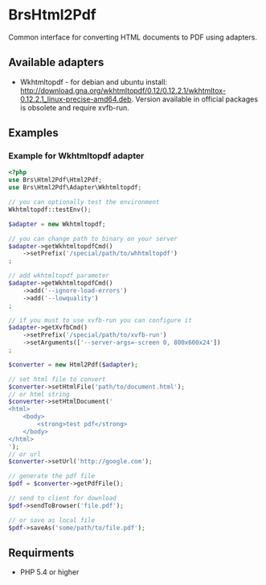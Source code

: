 # BrsHtml2Pdf
Common interface for converting HTML documents to PDF using adapters.

## Available adapters

 * Wkhtmltopdf - for debian and ubuntu install: http://download.gna.org/wkhtmltopdf/0.12/0.12.2.1/wkhtmltox-0.12.2.1_linux-precise-amd64.deb. Version available in official packages is obsolete and require xvfb-run.

## Examples

### Example for Wkhtmltopdf adapter
```php
<?php
use Brs\Html2Pdf\Html2Pdf;
use Brs\Html2Pdf\Adapter\Wkhtmltopdf;

// you can optionally test the environment
Wkhtmltopdf::testEnv();

$adapter = new Wkhtmltopdf;

// you can change path to binary on your server
$adapter->getWkhtmltopdfCmd()
    ->setPrefix('/special/path/to/whhtmltopdf')
;

// add wkhtmltopdf parameter
$adapter->getWkhtmltopdfCmd()
    ->add('--ignore-load-errors')
    ->add('--lowquality')
;

// if you must to use xvfb-run you can configure it
$adapter->getXvfbCmd()
    ->setPrefix('/special/path/to/xvfb-run')
    ->setArguments(['--server-args=-screen 0, 800x600x24'])
;

$converter = new Html2Pdf($adapter);

// set html file to convert
$converter->setHtmlFile('path/to/document.html');
// or html string
$converter->setHtmlDocument('
<html>
    <body>
        <strong>test pdf</strong>
    </body>
</html>
');
// or url
$converter->setUrl('http://google.com');

// generate the pdf file
$pdf = $converter->getPdfFile();

// send to client for download
$pdf->sendToBrowser('file.pdf');

// or save as local file
$pdf->saveAs('some/path/to/file.pdf');
```

## Requirments

 * PHP 5.4 or higher
